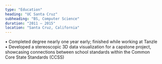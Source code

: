 ```yaml
---
type: "Education"
heading: "UC Santa Cruz"
subheading: "BS, Computer Science"
duration: "2011 – 2015"
location: "Santa Cruz, California"
---
```


• Completed degree nearly one year early; finished while working at Tanzle
• Developed a stereoscopic 3D data visualization for a capstone project, showcasing connections between school standards within the Common Core State Standards (CCSS)
